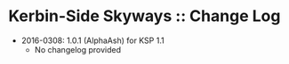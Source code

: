 # Kerbin-Side Skyways :: Change Log

* 2016-0308: 1.0.1 (AlphaAsh) for KSP 1.1
	+ No changelog provided
